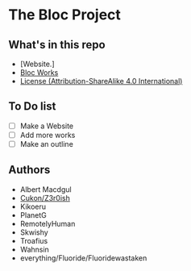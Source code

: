 # The Bloc Project

## What's in this repo
- [Website.]
- [Bloc Works](https://github.com/The-Bloc-Project/The-Bloc-Repository/tree/master/works)
- [License (Attribution-ShareAlike 4.0 International)](https://github.com/The-Bloc-Project/The-Bloc-Repository/tree/master/LICENSE.md)

## To Do list
- [ ] Make a Website
- [ ] Add more works
- [ ] Make an outline

## Authors
- Albert Macdgul
- [Cukon/Z3r0ish](https://cukon.ml)
- Kikoeru
- PlanetG
- RemotelyHuman
- Skwishy
- Troafius
- Wahnsin
- everything/Fluoride/Fluoridewastaken
